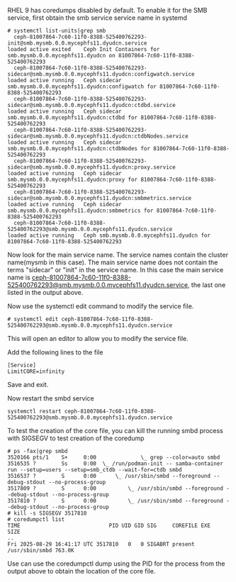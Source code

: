 RHEL 9 has coredumps disabled by default. To enable it for the SMB service, first obtain the smb service service name in systemd 
```
# systemctl list-units|grep smb
  ceph-81007864-7c60-11f0-8388-525400762293-init@smb.mysmb.0.0.mycephfs11.dyudcn.service                                               loaded active exited    Ceph Init Containers for smb.mysmb.0.0.mycephfs11.dyudcn on 81007864-7c60-11f0-8388-525400762293
  ceph-81007864-7c60-11f0-8388-525400762293-sidecar@smb.mysmb.0.0.mycephfs11.dyudcn:configwatch.service                                loaded active running   Ceph sidecar smb.mysmb.0.0.mycephfs11.dyudcn:configwatch for 81007864-7c60-11f0-8388-525400762293
  ceph-81007864-7c60-11f0-8388-525400762293-sidecar@smb.mysmb.0.0.mycephfs11.dyudcn:ctdbd.service                                      loaded active running   Ceph sidecar smb.mysmb.0.0.mycephfs11.dyudcn:ctdbd for 81007864-7c60-11f0-8388-525400762293
  ceph-81007864-7c60-11f0-8388-525400762293-sidecar@smb.mysmb.0.0.mycephfs11.dyudcn:ctdbNodes.service                                  loaded active running   Ceph sidecar smb.mysmb.0.0.mycephfs11.dyudcn:ctdbNodes for 81007864-7c60-11f0-8388-525400762293
  ceph-81007864-7c60-11f0-8388-525400762293-sidecar@smb.mysmb.0.0.mycephfs11.dyudcn:proxy.service                                      loaded active running   Ceph sidecar smb.mysmb.0.0.mycephfs11.dyudcn:proxy for 81007864-7c60-11f0-8388-525400762293
  ceph-81007864-7c60-11f0-8388-525400762293-sidecar@smb.mysmb.0.0.mycephfs11.dyudcn:smbmetrics.service                                 loaded active running   Ceph sidecar smb.mysmb.0.0.mycephfs11.dyudcn:smbmetrics for 81007864-7c60-11f0-8388-525400762293
  ceph-81007864-7c60-11f0-8388-525400762293@smb.mysmb.0.0.mycephfs11.dyudcn.service                                                    loaded active running   Ceph smb.mysmb.0.0.mycephfs11.dyudcn for 81007864-7c60-11f0-8388-525400762293
```
Now look for the main service name. The service names contain the cluster name(mysmb in this case). The main service name does not contain the terms "sidecar" or "init" in the service name. 
In this case the main service name is ceph-81007864-7c60-11f0-8388-525400762293@smb.mysmb.0.0.mycephfs11.dyudcn.service, the last one listed in the output above.

Now use the systemctl edit command to modify the service file.
```
# systemctl edit ceph-81007864-7c60-11f0-8388-525400762293@smb.mysmb.0.0.mycephfs11.dyudcn.service
```
This will open an editor to allow you to modify the service file.

Add the following lines to the file
```
[Service]
LimitCORE=infinity
```
Save and exit. 

Now restart the smbd service
```
systemctl restart ceph-81007864-7c60-11f0-8388-525400762293@smb.mysmb.0.0.mycephfs11.dyudcn.service
```

To test the creation of the core file, you can kill the running smbd process with SIGSEGV to test creation of the coredump
```
# ps -fax|grep smbd
3520166 pts/1    S+     0:00              \_ grep --color=auto smbd
3516535 ?        Ss     0:00  \_ /run/podman-init -- samba-container run --setup=users --setup=smb_ctdb --wait-for=ctdb smbd
3516537 ?        S      0:00      \_ /usr/sbin/smbd --foreground --debug-stdout --no-process-group
3517809 ?        S      0:00          \_ /usr/sbin/smbd --foreground --debug-stdout --no-process-group
3517810 ?        S      0:00          \_ /usr/sbin/smbd --foreground --debug-stdout --no-process-group
# kill -s SIGSEGV 3517810
# coredumpctl list
TIME                            PID UID GID SIG     COREFILE EXE              SIZE
..
Fri 2025-08-29 16:41:17 UTC 3517810   0   0 SIGABRT present  /usr/sbin/smbd 763.0K

```
Use can use the 
coredumpctl dump <PID> 
using the PID for the process from the output above to obtain the location of the core file.
